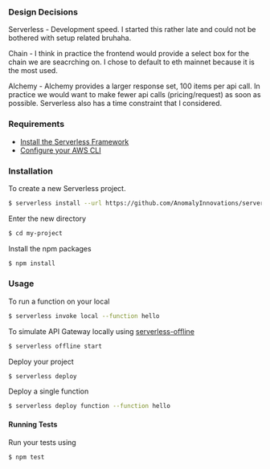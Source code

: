 ### Design Decisions

Serverless - Development speed. I started this rather late and could not be bothered with setup related bruhaha.

Chain - I think in practice the frontend would provide a select box for the chain we are seacrching on. I chose to default to eth mainnet because it is the most used.

Alchemy - Alchemy provides a larger response set, 100 items per api call. In practice we would want to make fewer api calls (pricing/request) as soon as possible. Serverless also has a time constraint that I considered.

### Requirements

- [Install the Serverless Framework](https://serverless.com/framework/docs/providers/aws/guide/installation/)
- [Configure your AWS CLI](https://serverless.com/framework/docs/providers/aws/guide/credentials/)

### Installation

To create a new Serverless project.

```bash
$ serverless install --url https://github.com/AnomalyInnovations/serverless-typescript-starter --name my-project
```

Enter the new directory

```bash
$ cd my-project
```

Install the npm packages

```bash
$ npm install
```

### Usage

To run a function on your local

```bash
$ serverless invoke local --function hello
```

To simulate API Gateway locally using [serverless-offline](https://github.com/dherault/serverless-offline)

```bash
$ serverless offline start
```

Deploy your project

```bash
$ serverless deploy
```

Deploy a single function

```bash
$ serverless deploy function --function hello
```

#### Running Tests

Run your tests using

```bash
$ npm test
```
